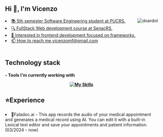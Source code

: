 <h2>Hi 👋, I'm Vicenzo</h2>

<div>
<a href="https://github.com/VicenzoMF">
  <img align="right" src="https://github-readme-stats.vercel.app/api/top-langs?username=VicenzoMF&show_icons=true&theme=tokyonight&locale=en&layout=compact" 
     alt="doardot" />
</div>
 
<li>📚 5th semester Software Engineering student at PUCRS.</li>
<li>🔍 FullStack Web development course at SenacRS.</li>
<li>🎯 Interested in frontend development focused on frameworks.</li>
<li>📫 How to reach me <a href="mailto:vicenzomf@gmail.com">vicenzomf@gmail.com</a></li>
<br>

<h2>Technology stack</h2>
<h4>- Tools I'm currently working with</p>
<div align="center">

[![My Skills](https://skillicons.dev/icons?i=next,ts,tailwind,supabase,fastapi,docker,openapi)](https://skillicons.dev)

</div>

<h2>⭐Experience</h2>

<li>🏥Faladoc.ai - This app records the audio of your medical appointment and generates a medical record using AI. You can edit it with a built-in Lexical text editor and save your appointments and patient information. (03/2024 - now)</li>
